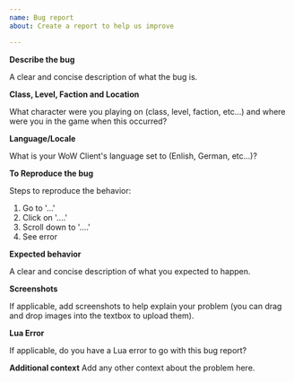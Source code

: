 ```yaml
---
name: Bug report
about: Create a report to help us improve

---
```


**Describe the bug**

A clear and concise description of what the bug is.

**Class, Level, Faction and Location**

What character were you playing on (class, level, faction, etc...) and where were you in the game when this occurred?

**Language/Locale**

What is your WoW Client's language set to (Enlish, German, etc...)?

**To Reproduce the bug**

Steps to reproduce the behavior:
1. Go to '...'
2. Click on '....'
3. Scroll down to '....'
4. See error

**Expected behavior**

A clear and concise description of what you expected to happen.

**Screenshots**

If applicable, add screenshots to help explain your problem (you can drag and drop images into the textbox to upload them).

**Lua Error**

If applicable, do you have a Lua error to go with this bug report?

**Additional context**
Add any other context about the problem here.
